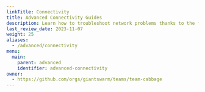 ```yaml
---
linkTitle: Connectivity
title: Advanced Connectivity Guides
description: Learn how to troubleshoot network problems thanks to the following list of guides around networking.
last_review_date: 2023-11-07
weight: 25
aliases:
  - /advanced/connectivity
menu:
  main:
    parent: advanced
    identifier: advanced-connectivity
owner:
  - https://github.com/orgs/giantswarm/teams/team-cabbage
---
```

